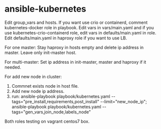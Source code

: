 # ansible-kubernetes
Edit group_vars and hosts.
If you want use crio or containerd, comment kubernetes-docker role in playbook.
Edit vars in vars/main.yaml and if you use kubernetes-crio-containerd role, edit vars in defaults/main.yaml in role.
Edit defaults/main.yaml in haproxy role if you want to use LB.

For one master:
Stay haproxy in hosts empty and delete ip address in master. Leave only init-master host.

For multi-master:
Set ip address in init-master, master and haproxy if it needed.

For add new node in cluster:
1. Commnet exists node in host file.
2. Add new node ip address.
3. run:
 ansible-playbook playbook/kubernetes.yaml --tags="pre_install,requirements,post_install" --limit="new_node_ip"; 
 ansible-playbook playbook/kubernetes.yaml --tags="gen_vars,join_node,labels_node"

Both roles testing on vagrant centos7 box.
